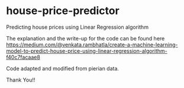 # house-price-predictor
Predicting house prices using Linear Regression algorithm

The explanation and the write-up for the code can be found here
https://medium.com/@venkata.rambhatla/create-a-machine-learning-model-to-predict-house-price-using-linear-regression-algorithm-f40c7facaae8

Code adapted and modified from pierian data. 
 
Thank You!!
  
 
 
